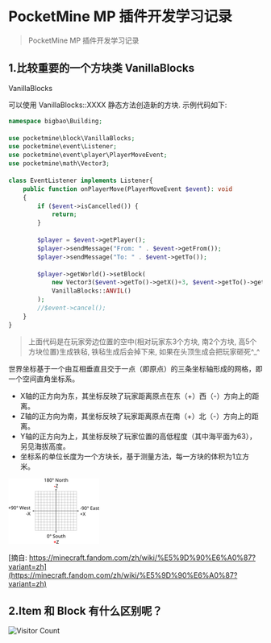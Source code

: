 # PocketMine MP 插件开发学习记录
> PocketMine MP 插件开发学习记录

## 1.比较重要的一个方块类 VanillaBlocks

VanillaBlocks

可以使用 VanillaBlocks::XXXX 静态方法创造新的方块. 示例代码如下:

```php
namespace bigbao\Building;

use pocketmine\block\VanillaBlocks;
use pocketmine\event\Listener;
use pocketmine\event\player\PlayerMoveEvent;
use pocketmine\math\Vector3;

class EventListener implements Listener{
    public function onPlayerMove(PlayerMoveEvent $event): void
    {
        if ($event->isCancelled()) {
            return;
        }

        $player = $event->getPlayer();
        $player->sendMessage("From: " . $event->getFrom());
        $player->sendMessage("To: " . $event->getTo());

        $player->getWorld()->setBlock(
            new Vector3($event->getTo()->getX()+3, $event->getTo()->getY()+5, $event->getTo()->getZ()+2),
            VanillaBlocks::ANVIL()
        );
        //$event->cancel();
    }
}
```

> 上面代码是在玩家旁边位置的空中(相对玩家东3个方块, 南2个方块, 高5个方块位置)生成铁毡, 铁毡生成后会掉下来, 如果在头顶生成会把玩家砸死^_^

世界坐标基于一个由互相垂直且交于一点（即原点）的三条坐标轴形成的网格，即一个空间直角坐标系。

- X轴的正方向为东，其坐标反映了玩家距离原点在东（+）西（-）方向上的距离。
- Z轴的正方向为南，其坐标反映了玩家距离原点在南（+）北（-）方向上的距离。
- Y轴的正方向为上，其坐标反映了玩家位置的高低程度（其中海平面为63），另见海拔高度。
- 坐标系的单位长度为一个方块长，基于测量方法，每一方块的体积为1立方米。

![坐标系](20230921_img/minecraft_axes.webp)

[摘自: https://minecraft.fandom.com/zh/wiki/%E5%9D%90%E6%A0%87?variant=zh](https://minecraft.fandom.com/zh/wiki/%E5%9D%90%E6%A0%87?variant=zh)

## 2.Item 和 Block 有什么区别呢？

![Visitor Count](https://profile-counter.glitch.me/liuyibao/count.svg)